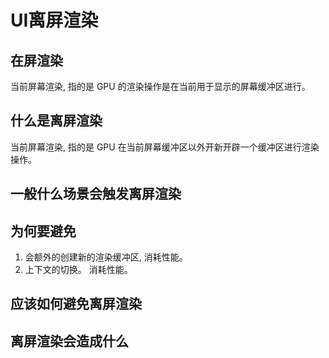 # UI离屏渲染 

## 在屏渲染

当前屏幕渲染, 指的是 GPU 的渲染操作是在当前用于显示的屏幕缓冲区进行。

## 什么是离屏渲染

当前屏幕渲染, 指的是 GPU 在当前屏幕缓冲区以外开新开辟一个缓冲区进行渲染操作。

## 一般什么场景会触发离屏渲染

## 为何要避免

1. 会额外的创建新的渲染缓冲区, 消耗性能。
2. 上下文的切换。 消耗性能。

## 应该如何避免离屏渲染

## 离屏渲染会造成什么



